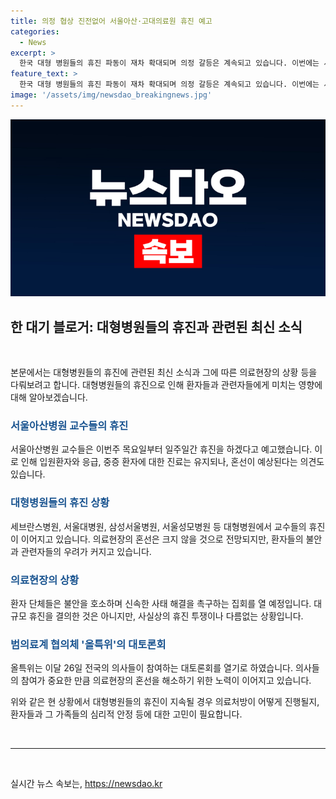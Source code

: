 ```yaml
---
title: 의정 협상 진전없어 서울아산·고대의료원 휴진 예고
categories:
  - News
excerpt: >
  한국 대형 병원들의 휴진 파동이 재차 확대되며 의정 갈등은 계속되고 있습니다. 이번에는 서울아산병원 교수들이 휴진을 선언하며 빅5 대형병원 중 두 번째로 동참했습니다. 또한, 고대의대 교수들도 증원과 전공의 사직 처리 반발로 무기한 휴진을 선언했습니다. 응급·중증환자 진료는 유지되지만, 환자들은 불안함을 호소하며 빠른 사태해결을 요구하고 있습니다. 환자단체는 4일 집회를 열어 대규모 집회가 예상됩니다.
feature_text: >
  한국 대형 병원들의 휴진 파동이 재차 확대되며 의정 갈등은 계속되고 있습니다. 이번에는 서울아산병원 교수들이 휴진을 선언하며 빅5 대형병원 중 두 번째로 동참했습니다. 또한, 고대의대 교수들도 증원과 전공의 사직 처리 반발로 무기한 휴진을 선언했습니다. 응급·중증환자 진료는 유지되지만, 환자들은 불안함을 호소하며 빠른 사태해결을 요구하고 있습니다. 환자단체는 4일 집회를 열어 대규모 집회가 예상됩니다.
image: '/assets/img/newsdao_breakingnews.jpg'
---
```


<p><img src="/assets/img/newsdao_breakingnews.jpg" alt="ranknews 속보" /></p>

<h2 data-ke-size="size26">한 대기 블로거: 대형병원들의 휴진과 관련된 최신 소식</h2>

<p data-ke-size="size16">&nbsp;</p>

<p>본문에서는 대형병원들의 휴진에 관련된 최신 소식과 그에 따른 의료현장의 상황 등을 다뤄보려고 합니다. 대형병원들의 휴진으로 인해 환자들과 관련자들에게 미치는 영향에 대해 알아보겠습니다.</p>

<h3><b><span style="color: #1a5490;">서울아산병원 교수들의 휴진</span></b></h3>

<p>서울아산병원 교수들은 이번주 목요일부터 일주일간 휴진을 하겠다고 예고했습니다. 이로 인해 입원환자와 응급, 중증 환자에 대한 진료는 유지되나, 혼선이 예상된다는 의견도 있습니다.</p>

<h3><b><span style="color: #1a5490;">대형병원들의 휴진 상황</span></b></h3>

<p>세브란스병원, 서울대병원, 삼성서울병원, 서울성모병원 등 대형병원에서 교수들의 휴진이 이어지고 있습니다. 의료현장의 혼선은 크지 않을 것으로 전망되지만, 환자들의 불안과 관련자들의 우려가 커지고 있습니다.</p>

<h3><b><span style="color: #1a5490;">의료현장의 상황</span></b></h3>

<p>환자 단체들은 불안을 호소하며 신속한 사태 해결을 촉구하는 집회를 열 예정입니다. 대규모 휴진을 결의한 것은 아니지만, 사실상의 휴진 투쟁이나 다름없는 상황입니다.</p>

<h3><b><span style="color: #1a5490;">범의료계 협의체 '올특위'의 대토론회</span></b></h3>

<p>올특위는 이달 26일 전국의 의사들이 참여하는 대토론회를 열기로 하였습니다. 의사들의 참여가 중요한 만큼 의료현장의 혼선을 해소하기 위한 노력이 이어지고 있습니다. </p>

<p>위와 같은 현 상황에서 대형병원들의 휴진이 지속될 경우 의료처방이 어떻게 진행될지, 환자들과 그 가족들의 심리적 안정 등에 대한 고민이 필요합니다.</p>

<p data-ke-size="size16">&nbsp;</p>

<hr>

<p data-ke-size="size16">&nbsp;</p>
실시간 뉴스 속보는, <a href="https://newsdao.kr" rel="dofollow">https://newsdao.kr</a>


